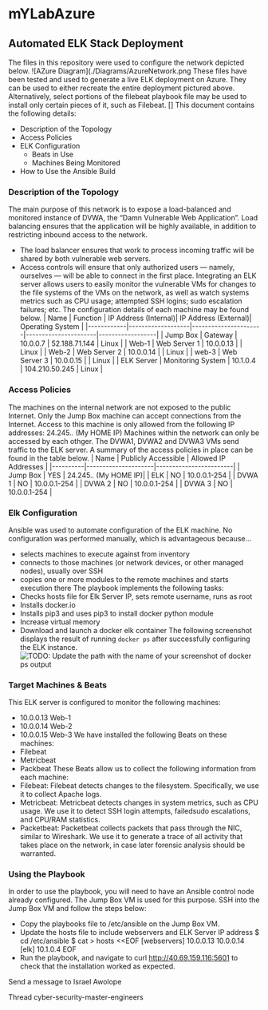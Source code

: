 # mYLabAzure
 
## Automated ELK Stack Deployment
The files in this repository were used to configure the network depicted below.
![AZure Diagram](./Diagrams/AzureNetwork.png
These files have been tested and used to generate a live ELK deployment on Azure. They can be used to either recreate the entire deployment pictured above. Alternatively, select portions of the filebeat playbook file may be used to install only certain pieces of it, such as Filebeat.
[]
This document contains the following details:
- Description of the Topology
- Access Policies
- ELK Configuration
  - Beats in Use
  - Machines Being Monitored
- How to Use the Ansible Build
### Description of the Topology
The main purpose of this network is to expose a load-balanced and monitored instance of DVWA, the “Damn Vulnerable Web Application”.
Load balancing ensures that the application will be highly available, in addition to restricting inbound access to the network.
- The load balancer ensures that work to process incoming traffic will be shared by both vulnerable web servers.
- Access controls will ensure that only authorized users — namely, ourselves — will be able to connect in the first place.
Integrating an ELK server allows users to easily monitor the vulnerable VMs for changes to the file systems of the VMs on the network, as well as watch systems metrics such as CPU usage; attempted SSH logins; sudo escalation failures; etc.
The configuration details of each machine may be found below.
| Name       | Function          | IP Address (Internal)| IP Address (External)| Operating System |
|------------|-------------------|----------------------|----------------------|------------------|
| Jump Box   | Gateway           |    10.0.0.7          |    52.188.71.144     |    Linux         |
| Web-1      | Web Server 1      |   10.0.0.13          |                      |    Linux         |
| Web-2      | Web Server 2      |   10.0.0.14          |                      |    Linux         |
| web-3      | Web Server 3      |   10.0.0.15          |                      |    Linux         |
| ELK Server | Monitoring System |    10.1.0.4          |    104.210.50.245    |    Linux         |
### Access Policies
The machines on the internal network are not exposed to the public Internet.
Only the Jump Box machine can accept connections from the Internet. Access to this machine is only allowed from the following IP addresses: 24.245.*.*  (My HOME IP)
Machines within the network can only be accessed by each othger. The DVWA1, DVWA2 and DVWA3 VMs send traffic to the ELK server.
A summary of the access policies in place can be found in the table below.
| Name     | Publicly Accessible | Allowed IP Addresses   |
|----------|---------------------|------------------------|
| Jump Box |        YES          | 24.245.*.* (My HOME IP)|
|   ELK    |         NO          |   10.0.0.1-254         |
|  DVWA 1  |         NO          |   10.0.0.1-254         |
|  DVWA 2  |         NO          |   10.0.0.1-254         |
|  DVWA 3  |         NO          |   10.0.0.1-254         |
### Elk Configuration
Ansible was used to automate configuration of the ELK machine. No configuration was performed manually, which is advantageous because...
- selects machines to execute against from inventory
- connects to those machines (or network devices, or other managed nodes), usually over SSH
- copies one or more modules to the remote machines and starts execution there
The playbook implements the following tasks:
- Checks hosts file for Elk Server IP, sets remote username, runs as root
- Installs docker.io
- Installs pip3 and uses pip3 to install docker python module
- Increase virtual memory
- Download and launch a docker elk container
The following screenshot displays the result of running `docker ps` after successfully configuring the ELK instance.
![TODO: Update the path with the name of your screenshot of docker ps output](/Users/iawolope/Desktop/GitHub/Cybersecurity/Diagrams/Docker_PS.png)
### Target Machines & Beats
This ELK server is configured to monitor the following machines:
- 10.0.0.13   Web-1
- 10.0.0.14   Web-2
- 10.0.0.15   Web-3
We have installed the following Beats on these machines:
- Filebeat
- Metricbeat
- Packbeat
These Beats allow us to collect the following information from each machine:
- Filebeat: Filebeat detects changes to the filesystem. Specifically, we use it to collect Apache logs.
- Metricbeat: Metricbeat detects changes in system metrics, such as CPU usage. We use it to detect SSH login attempts, failedsudo            escalations, and CPU/RAM statistics.
- Packetbeat: Packetbeat collects packets that pass through the NIC, similar to Wireshark. We use it to generate a trace of all activity that takes place on the network, in case later forensic analysis should be warranted.
### Using the Playbook
In order to use the playbook, you will need to have an Ansible control node already configured. The Jump Box VM is used for this purpose.
SSH into the Jump Box VM and follow the steps below:
- Copy the playbooks file to /etc/ansible on the Jump Box VM.
- Update the hosts file to include webservers and ELK Server IP address
$ cd /etc/ansible
$ cat > hosts <<EOF
[webservers]
10.0.0.13
10.0.0.14
[elk]
10.1.0.4
EOF
- Run the playbook, and navigate to curl http://40.69.159.116:5601 to check that the installation worked as expected.


Send a message to Israel Awolope













Thread
cyber-security-master-engineers


 
